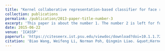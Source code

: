 ```yaml
---
title: "Kernel collaborative representation-based classifier for face recognition"
collection: publications
permalink: /publication/2013-paper-title-number-3
excerpt: 'This paper is about the number 1. The number 2 is left for future work.'
date: 2015-06-22
venue: 'ICASSP'
paperurl: 'https://citeseerx.ist.psu.edu/viewdoc/download?doi=10.1.1.723.3535&rep=rep1&type=pdf'
citation: 'Biao Wang, Weifeng Li, Norman Poh, Qingmin Liao. &quot;Kernel collaborative representation-based classifier for face recognition. &quot; <i>ICASSP</i>. 2013.'
---
```

